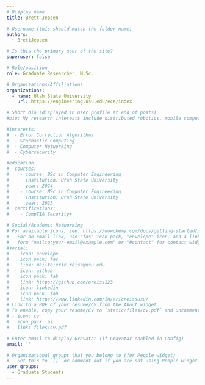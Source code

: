 ```yaml
---
# Display name
title: Brett Jepsen

# Username (this should match the folder name)
authors:
  - BrettJepsen

# Is this the primary user of the site?
superuser: false

# Role/position
role: Graduate Researcher, M.Sc.

# Organizations/Affiliations
organizations:
  - name: Utah State University
    url: https://engineering.usu.edu/ece/index

# Short bio (displayed in user profile at end of posts)
#bio: My research interests include distributed robotics, mobile computing and programmable matter.

#interests:
#  - Error Correction Algorithms
#  - Stochastic Computing
#  - Computer Networking
#  - Cybersecurity

#education:
#  courses:
#    - course: BSc in Computer Engineering
#      institution: Utah State University
#      year: 2024
#    - course: MSc in Computer Engineering
#      institution: Utah State University
#      year: 2025
#  certifications:
#    - CompTIA Security+

# Social/Academic Networking
# For available icons, see: https://wowchemy.com/docs/getting-started/page-builder/#icons
#   For an email link, use "fas" icon pack, "envelope" icon, and a link in the
#   form "mailto:your-email@example.com" or "#contact" for contact widget.
#social:
#  - icon: envelope
#    icon_pack: fas
#    link: mailto:eric.reiss@usu.edu
#  - icon: github
#    icon_pack: fab
#    link: https://github.com/ereiss123
#  - icon: linkedin
#    icon_pack: fab
#    link: https://www.linkedin.com/in/ericreissusu/
# Link to a PDF of your resume/CV from the About widget.
# To enable, copy your resume/CV to `static/files/cv.pdf` and uncomment the lines below.
# - icon: cv
#   icon_pack: ai
#   link: files/cv.pdf

# Enter email to display Gravatar (if Gravatar enabled in Config)
email: ''

# Organizational groups that you belong to (for People widget)
#   Set this to `[]` or comment out if you are not using People widget.
user_groups:
  - Graduate Students
---
```

